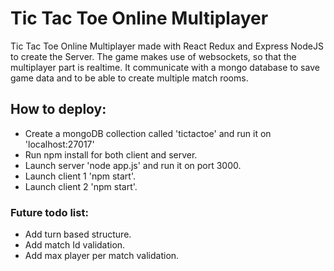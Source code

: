 
# Tic Tac Toe Online Multiplayer

Tic Tac Toe Online Multiplayer made with React Redux and Express NodeJS to create the Server. The game makes use of websockets, so that the multiplayer part is realtime. It communicate with a mongo database to save game data and to be able to create multiple match rooms.

## How to deploy:

- Create a mongoDB collection called 'tictactoe' and run it on 'localhost:27017'
- Run npm install for both client and server. 
- Launch server 'node app.js' and run it on port 3000. 
- Launch client 1 'npm start'.
- Launch client 2 'npm start'.

### Future todo list:

- Add turn based structure. 
- Add match Id validation. 
- Add max player per match validation. 
